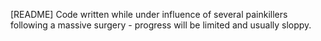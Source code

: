 [README]
Code written while under influence of several painkillers following a massive
surgery - progress will be limited and usually sloppy.
